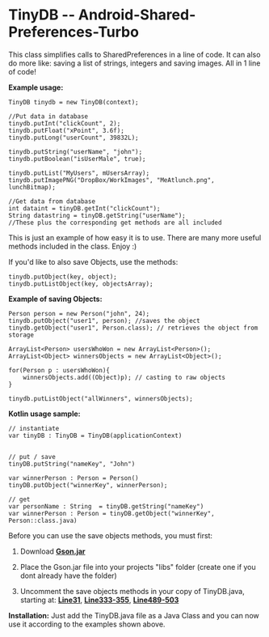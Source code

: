 # TinyDB -- Android-Shared-Preferences-Turbo

This class simplifies calls to SharedPreferences in a line of code. It can also do more like: saving a list of strings, integers and saving images. All in 1 line of code!

**Example usage:**
```
TinyDB tinydb = new TinyDB(context);

//Put data in database
tinydb.putInt("clickCount", 2);
tinydb.putFloat("xPoint", 3.6f);
tinydb.putLong("userCount", 39832L);

tinydb.putString("userName", "john");
tinydb.putBoolean("isUserMale", true); 

tinydb.putList("MyUsers", mUsersArray);
tinydb.putImagePNG("DropBox/WorkImages", "MeAtlunch.png", lunchBitmap);

//Get data from database
int dataint = tinyDB.getInt("clickCount");
String datastring = tinyDB.getString("userName");
//These plus the corresponding get methods are all included
```


This is just an example of how easy it is to use. There are many more useful methods included in the class. Enjoy :)



If you'd like to also save Objects, use the methods: 
```
tinydb.putObject(key, object);
tinydb.putListObject(key, objectsArray);
```
**Example of saving Objects:**
```
Person person = new Person("john", 24);
tinydb.putObject("user1", person); //saves the object
tinydb.getObject("user1", Person.class); // retrieves the object from storage

ArrayList<Person> usersWhoWon = new ArrayList<Person>();
ArrayList<Object> winnersObjects = new ArrayList<Object>();

for(Person p : usersWhoWon){
    winnersObjects.add((Object)p); // casting to raw objects
}

tinydb.putListObject("allWinners", winnersObjects);
```
**Kotlin usage sample:**
```
// instantiate
var tinyDB : TinyDB = TinyDB(applicationContext)


// put / save
tinyDB.putString("nameKey", "John")

var winnerPerson : Person = Person()
tinyDB.putObject("winnerKey", winnerPerson);

// get
var personName : String  = tinyDB.getString("nameKey")
var winnerPerson : Person = tinyDB.getObject("winnerKey", Person::class.java)
```

Before you can use the save objects methods, you must first: 

1. Download [**Gson.jar**][1]

2. Place the Gson.jar file  into your projects "libs" folder (create one if you dont already have the folder)

3. Uncomment the save objects methods in your copy of TinyDB.java, starting at: [**Line31**][2], [**Line333-355**][3], [**Line489-503**][4]

[1]:  http://search.maven.org/#artifactdetails%7Ccom.google.code.gson%7Cgson%7C2.4%7Cjar
[2]:  https://github.com/kcochibili/TinyDB--Android-Shared-Preferences-Turbo/blob/master/TinyDB.java#L31
[3]:  https://github.com/kcochibili/TinyDB--Android-Shared-Preferences-Turbo/blob/master/TinyDB.java#L333-L355
[4]:  https://github.com/kcochibili/TinyDB--Android-Shared-Preferences-Turbo/blob/master/TinyDB.java#L489-L503


**Installation:**
Just add the TinyDB.java file as a Java Class and you can now use it according to the examples shown above.
